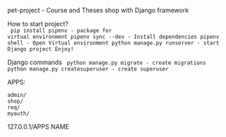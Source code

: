 pet-project - Course and Theses shop with Django framework

How to start project?
<br>
<code>
pip install pipenv - package for virtual environment
pipenv sync --dev - Install dependencies
pipenv shell - Open Virtual environment
python manage.py runserver - start Django project
Enjoy!
</code>

Django commands
<code>
python manage.py migrate - create migrations
python manage.py createsuperuser - create superuser
</code>

APPS:

    admin/
    shop/
    req/
    myauth/

127.0.0.1/APPS NAME
